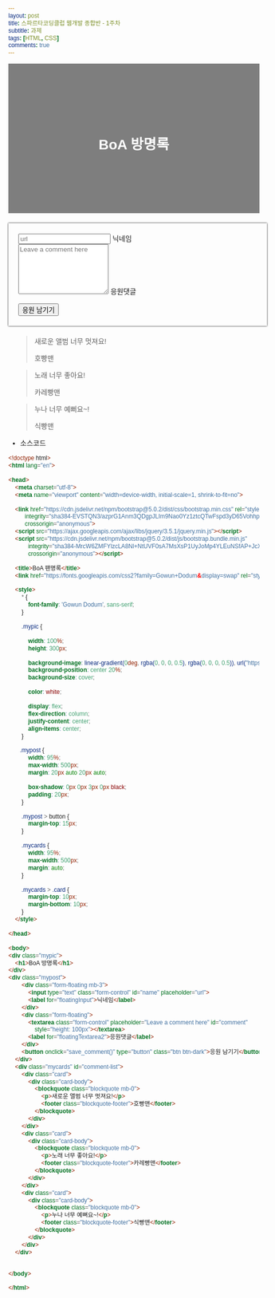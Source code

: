 ```yaml
---
layout: post
title: 스파르타코딩클럽 웹개발 종합반 - 1주차
subtitle: 과제
tags: [HTML, CSS]
comments: true
---
```


<html lang="en">

<head>
<meta charset="utf-8">
<meta name="viewport" content="width=device-width, initial-scale=1, shrink-to-fit=no">

<link href="https://cdn.jsdelivr.net/npm/bootstrap@5.0.2/dist/css/bootstrap.min.css" rel="stylesheet"
integrity="sha384-EVSTQN3/azprG1Anm3QDgpJLIm9Nao0Yz1ztcQTwFspd3yD65VohhpuuCOmLASjC"
crossorigin="anonymous">
<script src="https://ajax.googleapis.com/ajax/libs/jquery/3.5.1/jquery.min.js"></script>
<script src="https://cdn.jsdelivr.net/npm/bootstrap@5.0.2/dist/js/bootstrap.bundle.min.js"
integrity="sha384-MrcW6ZMFYlzcLA8Nl+NtUVF0sA7MsXsP1UyJoMp4YLEuNSfAP+JcXn/tWtIaxVXM"
crossorigin="anonymous"></script>

<title>BoA 팬명록</title>
<link href="https://fonts.googleapis.com/css2?family=Gowun+Dodum&display=swap" rel="stylesheet">

<style>
* {
font-family: 'Gowun Dodum', sans-serif;
}

.mypic {

width: 100%;
height: 300px;

background-image: linear-gradient(0deg, rgba(0, 0, 0, 0.5), rgba(0, 0, 0, 0.5)), url("https://i.ibb.co/SwDj2YJ/BoA.jpg");
background-position: center 20%;
background-size: cover;

color: white;

display: flex;
flex-direction: column;
justify-content: center;
align-items: center;
}

.mypost {
width: 95%;
max-width: 500px;
margin: 20px auto 20px auto;

box-shadow: 0px 0px 3px 0px black;
padding: 20px;
}

.mypost > button {
margin-top: 15px;
}

.mycards {
width: 95%;
max-width: 500px;
margin: auto;
}

.mycards > .card {
margin-top: 10px;
margin-bottom: 10px;
}
</style>

</head>

<body>
<div class="mypic">
<h1>BoA 방명록</h1>
</div>
<div class="mypost">
<div class="form-floating mb-3">
<input type="text" class="form-control" id="name" placeholder="url">
<label for="floatingInput">닉네임</label>
</div>
<div class="form-floating">
<textarea class="form-control" placeholder="Leave a comment here" id="comment"
style="height: 100px"></textarea>
<label for="floatingTextarea2">응원댓글</label>
</div>
<button onclick="save_comment()" type="button" class="btn btn-dark">응원 남기기</button>
</div>
<div class="mycards" id="comment-list">
<div class="card">
<div class="card-body">
<blockquote class="blockquote mb-0">
<p>새로운 앨범 너무 멋져요!</p>
<footer class="blockquote-footer">호빵맨</footer>
</blockquote>
</div>
</div>
<div class="card">
<div class="card-body">
<blockquote class="blockquote mb-0">
<p>노래 너무 좋아요!</p>
<footer class="blockquote-footer">카레빵맨</footer>
</blockquote>
</div>
</div>
<div class="card">
<div class="card-body">
<blockquote class="blockquote mb-0">
<p>누나 너무 예뻐요~!</p>
<footer class="blockquote-footer">식빵맨</footer>
</blockquote>
</div>
</div>
</div>


</body>

</html>

- 소스코드


```html
<!doctype html>
<html lang="en">

<head>
    <meta charset="utf-8">
    <meta name="viewport" content="width=device-width, initial-scale=1, shrink-to-fit=no">

    <link href="https://cdn.jsdelivr.net/npm/bootstrap@5.0.2/dist/css/bootstrap.min.css" rel="stylesheet"
          integrity="sha384-EVSTQN3/azprG1Anm3QDgpJLIm9Nao0Yz1ztcQTwFspd3yD65VohhpuuCOmLASjC"
          crossorigin="anonymous">
    <script src="https://ajax.googleapis.com/ajax/libs/jquery/3.5.1/jquery.min.js"></script>
    <script src="https://cdn.jsdelivr.net/npm/bootstrap@5.0.2/dist/js/bootstrap.bundle.min.js"
            integrity="sha384-MrcW6ZMFYlzcLA8Nl+NtUVF0sA7MsXsP1UyJoMp4YLEuNSfAP+JcXn/tWtIaxVXM"
            crossorigin="anonymous"></script>

    <title>BoA 팬명록</title>
    <link href="https://fonts.googleapis.com/css2?family=Gowun+Dodum&display=swap" rel="stylesheet">

    <style>
        * {
            font-family: 'Gowun Dodum', sans-serif;
        }

        .mypic {

            width: 100%;
            height: 300px;

            background-image: linear-gradient(0deg, rgba(0, 0, 0, 0.5), rgba(0, 0, 0, 0.5)), url("https://i.ibb.co/SwDj2YJ/BoA.jpg");
            background-position: center 20%;
            background-size: cover;

            color: white;

            display: flex;
            flex-direction: column;
            justify-content: center;
            align-items: center;
        }

       .mypost {
            width: 95%;
            max-width: 500px;
            margin: 20px auto 20px auto;

            box-shadow: 0px 0px 3px 0px black;
            padding: 20px;
        }

        .mypost > button {
            margin-top: 15px;
        }

        .mycards {
            width: 95%;
            max-width: 500px;
            margin: auto;
        }

        .mycards > .card {
            margin-top: 10px;
            margin-bottom: 10px;
        }
    </style>

</head>

<body>
<div class="mypic">
    <h1>BoA 방명록</h1>
</div>
<div class="mypost">
        <div class="form-floating mb-3">
            <input type="text" class="form-control" id="name" placeholder="url">
            <label for="floatingInput">닉네임</label>
        </div>
        <div class="form-floating">
            <textarea class="form-control" placeholder="Leave a comment here" id="comment"
                style="height: 100px"></textarea>
            <label for="floatingTextarea2">응원댓글</label>
        </div>
        <button onclick="save_comment()" type="button" class="btn btn-dark">응원 남기기</button>
    </div>
    <div class="mycards" id="comment-list">
        <div class="card">
            <div class="card-body">
                <blockquote class="blockquote mb-0">
                    <p>새로운 앨범 너무 멋져요!</p>
                    <footer class="blockquote-footer">호빵맨</footer>
                </blockquote>
            </div>
        </div>
        <div class="card">
            <div class="card-body">
                <blockquote class="blockquote mb-0">
                    <p>노래 너무 좋아요!</p>
                    <footer class="blockquote-footer">카레빵맨</footer>
                </blockquote>
            </div>
        </div>
        <div class="card">
            <div class="card-body">
                <blockquote class="blockquote mb-0">
                    <p>누나 너무 예뻐요~!</p>
                    <footer class="blockquote-footer">식빵맨</footer>
                </blockquote>
            </div>
        </div>
    </div>


</body>

</html>
```
